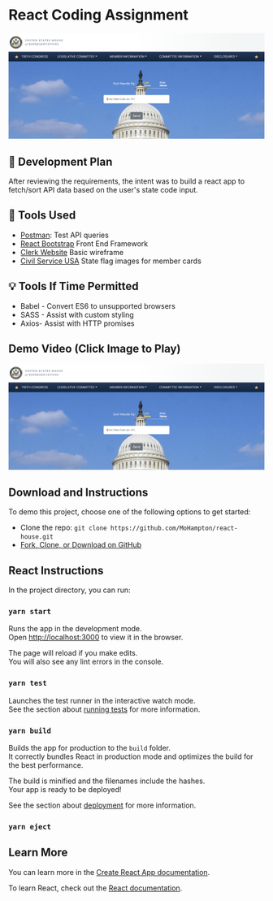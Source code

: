 # React Coding Assignment
![screenshot](./public/App-Screenshot.png)

## :page_with_curl: Development Plan
After reviewing the requirements, the intent was to build a react app to fetch/sort API data based on the user's state code input.

## :wrench: Tools Used
* [Postman](https://www.postman.com/): Test API queries 
* [React Bootstrap](https://react-bootstrap.github.io/) Front End Framework
* [Clerk Website](https://clerk.house.gov/) Basic wireframe
* [Civil Service USA](https://github.com/CivilServiceUSA/us-states) State flag images for member cards

## :bulb: Tools If Time Permitted
* Babel - Convert ES6 to unsupported browsers
* SASS - Assist with custom styling
* Axios- Assist with HTTP promises

## Demo Video (Click Image to Play)
[![Alt text](./public/App-Screenshot.png)](https://youtu.be/83GZrZJUccI)


## Download and Instructions

To demo this project, choose one of the following options to get started:

- Clone the repo: `git clone https://github.com/MoHampton/react-house.git`
- [Fork, Clone, or Download on GitHub](https://github.com/MoHampton/react-house)

## React Instructions

In the project directory, you can run:

### `yarn start`

Runs the app in the development mode.<br />
Open [http://localhost:3000](http://localhost:3000) to view it in the browser.

The page will reload if you make edits.<br />
You will also see any lint errors in the console.

### `yarn test`

Launches the test runner in the interactive watch mode.<br />
See the section about [running tests](https://facebook.github.io/create-react-app/docs/running-tests) for more information.

### `yarn build`

Builds the app for production to the `build` folder.<br />
It correctly bundles React in production mode and optimizes the build for the best performance.

The build is minified and the filenames include the hashes.<br />
Your app is ready to be deployed!

See the section about [deployment](https://facebook.github.io/create-react-app/docs/deployment) for more information.

### `yarn eject`

## Learn More

You can learn more in the [Create React App documentation](https://facebook.github.io/create-react-app/docs/getting-started).

To learn React, check out the [React documentation](https://reactjs.org/).

